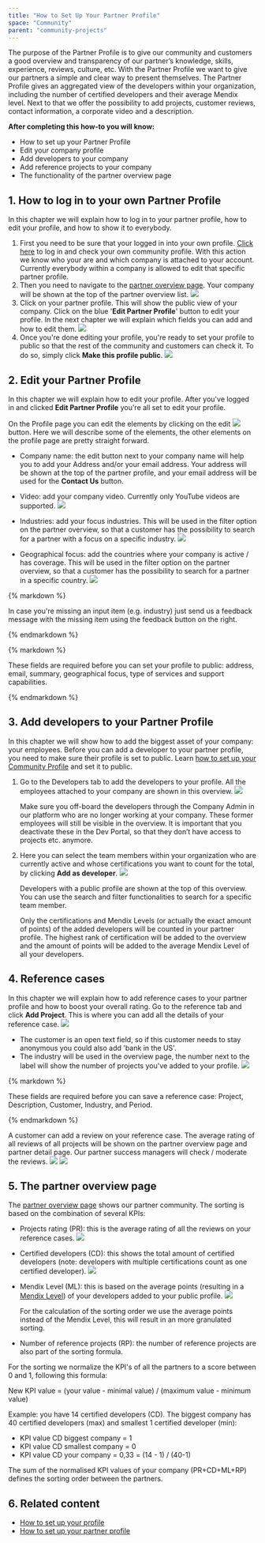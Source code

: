 ```yaml
---
title: "How to Set Up Your Partner Profile"
space: "Community"
parent: "community-projects"
---
```


The purpose of the Partner Profile is to give our community and customers a good overview and transparency of our partner’s knowledge, skills, experience, reviews, culture, etc. With the Partner Profile we want to give our partners a simple and clear way to present themselves. The Partner Profile gives an aggregated view of the developers within your organization, including the number of certified developers and their average Mendix level. Next to that we offer the possibility to add projects, customer reviews, contact information, a corporate video and a description.

**After completing this how-to you will know:**

*   How to set up your Partner Profile
*   Edit your company profile
*   Add developers to your company
*   Add reference projects to your company
*   The functionality of the partner overview page

## 1. How to log in to your own Partner Profile

In this chapter we will explain how to log in to your partner profile, how to edit your profile, and how to show it to everybody.

1.  First you need to be sure that your logged in into your own profile. [Click here](https://developer.mendixcloud.com/openid/login?immediate=true&continuation=link/ownprofile/) to log in and check your own community profile. With this action we know who your are and which company is attached to your account. Currently everybody within a company is allowed to edit that specific partner profile.
2.  Then you need to navigate to the [partner overview page](https://developer.mendixcloud.com/openid/login?immediate=true&continuation=link/partneroverview). Your company will be shown at the top of the partner overview list.
    ![](attachments/19203677/20217909.png)
3.  Click on your partner profile. This will show the public view of your company. Click on the blue '**Edit Partner Profile**' button to edit your profile. In the next chapter we will explain which fields you can add and how to edit them.
    ![](attachments/19203677/20217910.png)
4.  Once you're done editing your profile, you're ready to set your profile to public so that the rest of the community and customers can check it. To do so, simply click **Make this profile public**.
    ![](attachments/19203677/20217911.png)

## 2\. Edit your Partner Profile

In this chapter we will explain how to edit your profile. After you've logged in and clicked **Edit Partner Profile** you're all set to edit your profile.

On the Profile page you can edit the elements by clicking on the edit ![](attachments/19203677/19399148.png) button. Here we will describe some of the elements, the other elements on the profile page are pretty straight forward.

*   Company name: the edit button next to your company name will help you to add your Address and/or your email address. Your address will be shown at the top of the partner profile, and your email address will be used for the **Contact Us** button.
*   Video: add your company video. Currently only YouTube videos are supported.
    ![](attachments/19203677/20217913.png)
*   Industries: add your focus industries. This will be used in the filter option on the partner overview, so that a customer has the possibility to search for a partner with a focus on a specific industry.
    ![](attachments/19203677/20217914.png)

*   Geographical focus: add the countries where your company is active / has coverage. This will be used in the filter option on the partner overview, so that a customer has the possibility to search for a partner in a specific country.
    ![](attachments/19203677/20217916.png)

<div class="alert alert-info">{% markdown %}

In case you're missing an input item (e.g. industry) just send us a feedback message with the missing item using the feedback button on the right.

{% endmarkdown %}</div><div class="alert alert-info">{% markdown %}

These fields are required before you can set your profile to public: address, email, summary, geographical focus, type of services and support capabilities.

{% endmarkdown %}</div>

## 3\. Add developers to your Partner Profile

In this chapter we will show how to add the biggest asset of your company: your employees. Before you can add a developer to your partner profile, you need to make sure their profile is set to public. Learn [how to set up your Community Profile](how-to-set-up-your-profile) and set it to public.

1.  Go to the Developers tab to add the developers to your profile. All the employees attached to your company are shown in this overview.
    ![](attachments/19203677/20217919.png)

    Make sure you off-board the developers through the Company Admin in our platform who are no longer working at your company. These former employees will still be visible in the overview. It is important that you deactivate these in the Dev Portal, so that they don’t have access to projects etc. anymore.

2.  Here you can select the team members within your organization who are currently active and whose certifications you want to count for the total, by clicking **Add as developer**.
    ![](attachments/19203677/20217918.png)

    Developers with a public profile are shown at the top of this overview. You can use the search and filter functionalities to search for a specific team member.

    Only the certifications and Mendix Levels (or actually the exact amount of points) of the added developers will be counted in your partner profile. The highest rank of certification will be added to the overview and the amount of points will be added to the average Mendix Level of all your developers.

## 4\. Reference cases

In this chapter we will explain how to add reference cases to your partner profile and how to boost your overall rating. Go to the reference tab and click **Add Project**. This is where you can add all the details of your reference case.
![](attachments/19203677/20217920.png)

*   The customer is an open text field, so if this customer needs to stay anonymous you could also add 'bank in the US'.
*   The industry will be used in the overview page, the number next to the label will show the number of projects you've added to your profile.
    ![](attachments/19203677/20217921.png)

<div class="alert alert-info">{% markdown %}

These fields are required before you can save a reference case: Project, Description, Customer, Industry, and Period.

{% endmarkdown %}</div>

A customer can add a review on your reference case. The average rating of all reviews of all projects will be shown on the partner overview page and partner detail page. Our partner success managers will check / moderate the reviews.
![](attachments/19203677/20217926.png)
![](attachments/19203677/20217927.png)

## 5\. The partner overview page

The [partner overview page](https://developer.mendixcloud.com/openid/login?immediate=true&continuation=link/partneroverview) shows our partner community. The sorting is based on the combination of several KPIs:

*   Projects rating (PR): this is the average rating of all the reviews on your reference cases.
    ![](attachments/19203677/20217923.png)
*   Certified developers (CD): this shows the total amount of certified developers (note: developers with multiple certifications count as one certified developer).
     ![](attachments/19203677/20217924.png)
*   Mendix Level (ML): this is based on the average points (resulting in a [Mendix Level](https://developer.mendixcloud.com/link/faq)) of your developers added to your public profile.
    ![](attachments/19203677/20217925.png)

    For the calculation of the sorting order we use the average points instead of the Mendix Level, this will result in an more granulated sorting.

*   Number of reference projects (RP): the number of reference projects are also part of the sorting formula.

For the sorting we normalize the KPI's of all the partners to a score between 0 and 1, following this formula:

New KPI value = (your value - minimal value) / (maximum value - minimum value)

Example: you have 14 certified developers (CD). The biggest company has 40 certified developers (max) and smallest 1 certified developer (min):

* KPI value CD biggest company = 1
* KPI value CD smallest company = 0
* KPI value CD your company = 0,33 = (14 - 1) / (40-1)

The sum of the normalised KPI values of your company (PR+CD+ML+RP) defines the sorting order between the partners.

## 6\. Related content

*   [How to set up your profile](how-to-set-up-your-profile)
*   [How to set up your partner profile](how-to-set-up-your-partner-profile)
